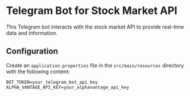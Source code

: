 # Telegram Bot for Stock Market API

This Telegram bot interacts with the stock market API to provide real-time data and information.

## Configuration

Create an `application.properties` file in the `src/main/resources` directory with the following content:

```properties
BOT_TOKEN=your_telegram_bot_api_key
ALPHA_VANTAGE_API_KEY=your_alphavantage_api_key
